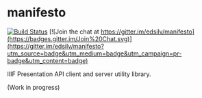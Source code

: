 # manifesto

[![Build Status](https://travis-ci.org/edsilv/manifesto.svg)](https://travis-ci.org/edsilv/manifesto) [![Join the chat at https://gitter.im/edsilv/manifesto](https://badges.gitter.im/Join%20Chat.svg)](https://gitter.im/edsilv/manifesto?utm_source=badge&utm_medium=badge&utm_campaign=pr-badge&utm_content=badge)

IIIF Presentation API client and server utility library.

(Work in progress)
